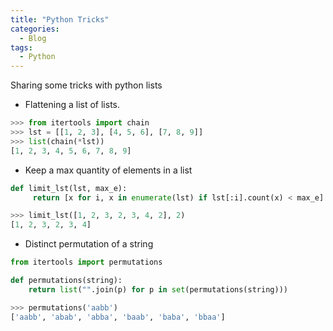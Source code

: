 ```yaml
---
title: "Python Tricks"
categories:
  - Blog
tags:
  - Python 
---
```


Sharing some tricks with python lists

 - Flattening a list of lists.

```python
>>> from itertools import chain
>>> lst = [[1, 2, 3], [4, 5, 6], [7, 8, 9]]
>>> list(chain(*lst))
[1, 2, 3, 4, 5, 6, 7, 8, 9]
```

 - Keep a max quantity of elements in a list

```python
def limit_lst(lst, max_e):
     return [x for i, x in enumerate(lst) if lst[:i].count(x) < max_e]

>>> limit_lst([1, 2, 3, 2, 3, 4, 2], 2)
[1, 2, 3, 2, 3, 4]
```

 - Distinct permutation of a string

```python
from itertools import permutations

def permutations(string):
    return list("".join(p) for p in set(permutations(string)))

>>> permutations('aabb')
['aabb', 'abab', 'abba', 'baab', 'baba', 'bbaa']
